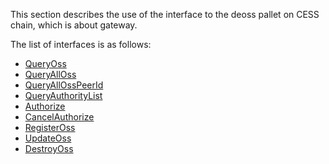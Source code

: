 This section describes the use of the interface to the deoss pallet on CESS chain, which is about gateway.

The list of interfaces is as follows:
- [QueryOss](QueryOss.md)
- [QueryAllOss](QueryAllOss.md)
- [QueryAllOssPeerId](QueryAllOssPeerId.md)
- [QueryAuthorityList](QueryAuthorityList.md)
- [Authorize](Authorize.md)
- [CancelAuthorize](CancelAuthorize.md)
- [RegisterOss](RegisterOss.md)
- [UpdateOss](UpdateOss.md)
- [DestroyOss](DestroyOss.md)